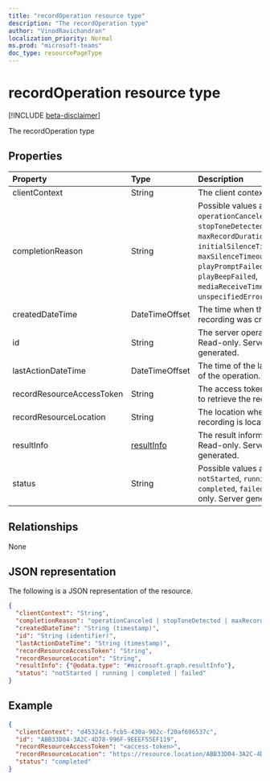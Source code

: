 ```yaml
---
title: "recordOperation resource type"
description: "The recordOperation type"
author: "VinodRavichandran"
localization_priority: Normal
ms.prod: "microsoft-teams"
doc_type: resourcePageType
---
```


# recordOperation resource type

[!INCLUDE [beta-disclaimer](../../includes/beta-disclaimer.md)]

The recordOperation type

## Properties

| Property                       | Type                        | Description                                                                                                                                       |
| :----------------------------- | :---------------------------| :-------------------------------------------------------------------------------------------------------------------------------------------------|
| clientContext                  | String                      | The client context.                                                                                                                               |
| completionReason               | String                      | Possible values are: `operationCanceled`, `stopToneDetected`, `maxRecordDurationReached`, `initialSilenceTimeout`, `maxSilenceTimeout`, `playPromptFailed`, `playBeepFailed`, `mediaReceiveTimeout`, `unspecifiedError`, `none`. |
| createdDateTime                | DateTimeOffset              | The time when the recording was created.                                                                                                          |
| id                             | String                      | The server operation id. Read-only. Server generated.                                                                                             |
| lastActionDateTime             | DateTimeOffset              | The time of the last action of the operation.                                                                                                     |
| recordResourceAccessToken      | String                      | The access token required to retrieve the recording.                                                                                              |
| recordResourceLocation         | String                      | The location where the recording is located.                                                                                                      |
| resultInfo                     | [resultInfo](resultinfo.md) | The result information.  Read-only. Server generated.                                                                                             |
| status                         | String                      | Possible values are: `notStarted`, `running`, `completed`, `failed`. Read-only. Server generated.                                                 |

## Relationships
None

## JSON representation

The following is a JSON representation of the resource.

<!-- {
  "blockType": "resource",
  "optionalProperties": [

  ],
  "@odata.type": "microsoft.graph.recordOperation"
}-->
```json
{
  "clientContext": "String",
  "completionReason": "operationCanceled | stopToneDetected | maxRecordDurationReached | initialSilenceTimeout | maxSilenceTimeout | playPromptFailed | playBeepFailed | mediaReceiveTimeout | unspecifiedError | none",
  "createdDateTime": "String (timestamp)",
  "id": "String (identifier)",
  "lastActionDateTime": "String (timestamp)",
  "recordResourceAccessToken": "String",
  "recordResourceLocation": "String",
  "resultInfo": {"@odata.type": "#microsoft.graph.resultInfo"},
  "status": "notStarted | running | completed | failed"
}
```

## Example

<!-- {
  "blockType": "example",
  "@odata.type": "microsoft.graph.recordOperation",
  "truncated": true
}-->
```json
{
  "clientContext": "d45324c1-fcb5-430a-902c-f20af696537c",
  "id": "ABB33D04-3A2C-4D78-996F-9EEEF55EF119",
  "recordResourceAccessToken": "<access-token>",
  "recordResourceLocation": "https://resource.location/ABB33D04-3A2C-4D78-996F-9EEEF55EF119",
  "status": "completed"
}
```

<!-- uuid: 8fcb5dbc-d5aa-4681-8e31-b001d5168d79
2015-10-25 14:57:30 UTC -->
<!--
{
  "type": "#page.annotation",
  "description": "recordOperation resource",
  "keywords": "",
  "section": "documentation",
  "tocPath": "",
  "suppressions": [
    "Error: /api-reference/beta/resources/recordoperation.md:\r\n      Exception processing links.\r\n    System.ArgumentException: Link Definition was null. Link text: !INCLUDE [beta-disclaimer](../../includes/beta-disclaimer.md)\r\n      at ApiDoctor.Validation.DocFile.get_LinkDestinations()\r\n      at ApiDoctor.Validation.DocSet.ValidateLinks(Boolean includeWarnings, String[] relativePathForFiles, IssueLogger issues, Boolean requireFilenameCaseMatch, Boolean printOrphanedFiles)"
  ]
}
-->
